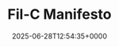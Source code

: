 ---
title: Fil-C Manifesto
slug: 20250628T125435
date: 2025-06-28T12:54:35+0000
params:
  url: https://github.com/pizlonator/llvm-project-deluge/blob/deluge/Manifesto.md
tags:
- c
- to-read
---